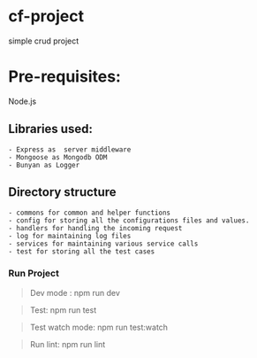 # cf-project

simple crud project

# Pre-requisites:

Node.js

## Libraries used:

    - Express as  server middleware
    - Mongoose as Mongodb ODM
    - Bunyan as Logger

## Directory structure

    - commons for common and helper functions
    - config for storing all the configurations files and values.
    - handlers for handling the incoming request
    - log for maintaining log files
    - services for maintaining various service calls
    - test for storing all the test cases

### Run Project

> Dev mode : npm run dev

> Test: npm run test

> Test watch mode: npm run test:watch

> Run lint: npm run lint
